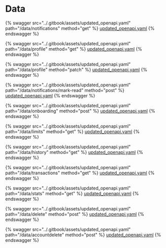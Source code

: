 # Data

{% swagger src="../.gitbook/assets/updated_openapi.yaml" path="/data/notifications" method="get" %}
[updated_openapi.yaml](../.gitbook/assets/updated_openapi.yaml)
{% endswagger %}

{% swagger src="../.gitbook/assets/updated_openapi.yaml" path="/data/profile" method="get" %}
[updated_openapi.yaml](../.gitbook/assets/updated_openapi.yaml)
{% endswagger %}

{% swagger src="../.gitbook/assets/updated_openapi.yaml" path="/data/profile" method="patch" %}
[updated_openapi.yaml](../.gitbook/assets/updated_openapi.yaml)
{% endswagger %}

{% swagger src="../.gitbook/assets/updated_openapi.yaml" path="/data/notifications/mark-read" method="post" %}
[updated_openapi.yaml](../.gitbook/assets/updated_openapi.yaml)
{% endswagger %}

{% swagger src="../.gitbook/assets/updated_openapi.yaml" path="/data/onboarding" method="post" %}
[updated_openapi.yaml](../.gitbook/assets/updated_openapi.yaml)
{% endswagger %}

{% swagger src="../.gitbook/assets/updated_openapi.yaml" path="/data/limits" method="get" %}
[updated_openapi.yaml](../.gitbook/assets/updated_openapi.yaml)
{% endswagger %}

{% swagger src="../.gitbook/assets/updated_openapi.yaml" path="/data/history" method="get" %}
[updated_openapi.yaml](../.gitbook/assets/updated_openapi.yaml)
{% endswagger %}

{% swagger src="../.gitbook/assets/updated_openapi.yaml" path="/data/transactions" method="get" %}
[updated_openapi.yaml](../.gitbook/assets/updated_openapi.yaml)
{% endswagger %}

{% swagger src="../.gitbook/assets/updated_openapi.yaml" path="/data/stats" method="get" %}
[updated_openapi.yaml](../.gitbook/assets/updated_openapi.yaml)
{% endswagger %}

{% swagger src="../.gitbook/assets/updated_openapi.yaml" path="/data/delete" method="post" %}
[updated_openapi.yaml](../.gitbook/assets/updated_openapi.yaml)
{% endswagger %}

{% swagger src="../.gitbook/assets/updated_openapi.yaml" path="/data/accountdelete" method="post" %}
[updated_openapi.yaml](../.gitbook/assets/updated_openapi.yaml)
{% endswagger %}

